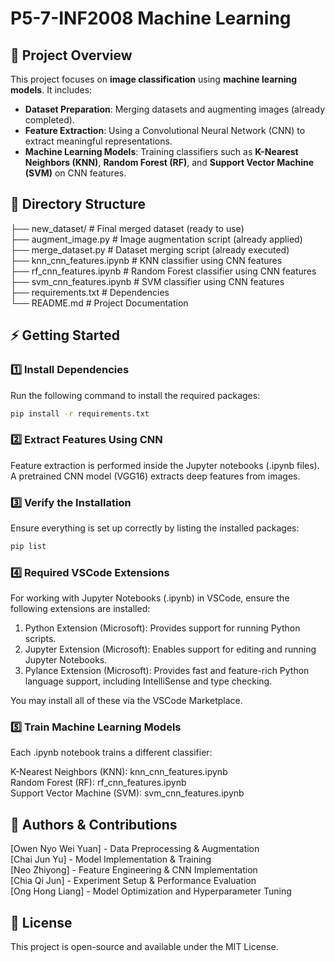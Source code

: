 # **P5-7-INF2008 Machine Learning**

##   📌 Project Overview
This project focuses on **image classification** using **machine learning models**. It includes:
- **Dataset Preparation**: Merging datasets and augmenting images (already completed).
- **Feature Extraction**: Using a Convolutional Neural Network (CNN) to extract meaningful representations.
- **Machine Learning Models**: Training classifiers such as **K-Nearest Neighbors (KNN)**, **Random Forest (RF)**, and **Support Vector Machine (SVM)** on CNN features.

## 📁 Directory Structure
├── new_dataset/ # Final merged dataset (ready to use)  
├── augment_image.py # Image augmentation script (already applied)  
├── merge_dataset.py # Dataset merging script (already executed)  
├── knn_cnn_features.ipynb # KNN classifier using CNN features  
├── rf_cnn_features.ipynb # Random Forest classifier using CNN features  
├── svm_cnn_features.ipynb # SVM classifier using CNN features  
├── requirements.txt # Dependencies  
└── README.md # Project Documentation

## ⚡ Getting Started

### 1️⃣ Install Dependencies
Run the following command to install the required packages:
```bash
pip install -r requirements.txt
```

### 2️⃣ Extract Features Using CNN
Feature extraction is performed inside the Jupyter notebooks (.ipynb files).  
A pretrained CNN model (VGG16) extracts deep features from images.

### 3️⃣ Verify the Installation
Ensure everything is set up correctly by listing the installed packages:  
```bash
pip list
```

### 4️⃣ Required VSCode Extensions
For working with Jupyter Notebooks (.ipynb) in VSCode, ensure the following extensions are installed:  

1. Python Extension (Microsoft): Provides support for running Python scripts.  
2. Jupyter Extension (Microsoft): Enables support for editing and running Jupyter Notebooks.  
3. Pylance Extension (Microsoft): Provides fast and feature-rich Python language support, including IntelliSense and type checking.

You may install all of these via the VSCode Marketplace.

### 5️⃣ Train Machine Learning Models
Each .ipynb notebook trains a different classifier:  

K-Nearest Neighbors (KNN): knn_cnn_features.ipynb  
Random Forest (RF): rf_cnn_features.ipynb  
Support Vector Machine (SVM): svm_cnn_features.ipynb

## 🤖 Authors & Contributions
[Owen Nyo Wei Yuan] - Data Preprocessing & Augmentation  
[Chai Jun Yu] - Model Implementation & Training  
[Neo Zhiyong] - Feature Engineering & CNN Implementation  
[Chia Qi Jun] - Experiment Setup & Performance Evaluation  
[Ong Hong Liang] - Model Optimization and Hyperparameter Tuning  

## 📜 License
This project is open-source and available under the MIT License.